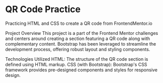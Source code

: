 # QR Code Practice
 Practicing HTML and CSS to create a QR code from FrontendMentor.io

Project Overview
This project is a part of the Frontend Mentor challenges and centers around creating a section featuring a QR code along with complementary content. Bootstrap has been leveraged to streamline the development process, offering robust layout and styling components.

Technologies Utilized
HTML: The structure of the QR code section is defined using HTML markup.
CSS (with Bootstrap): Bootstrap's CSS framework provides pre-designed components and styles for responsive design.
